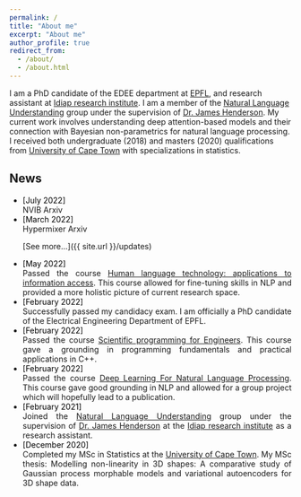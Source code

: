 ```yaml
---
permalink: /
title: "About me"
excerpt: "About me"
author_profile: true
redirect_from: 
  - /about/
  - /about.html
---
```


I am a PhD candidate of the EDEE department at [EPFL](https://www.epfl.ch/en/), and research assistant at [Idiap research institute](https://www.idiap.ch/en). I am a member of the [Natural Language Understanding](https://www.idiap.ch/en/scientific-research/natural-language-understanding) group under the supervision of [Dr. James Henderson](https://www.idiap.ch/~jhenderson/). My current work involves understanding deep attention-based models and their connection with Bayesian non-parametrics for natural language processing. I received both undergraduate (2018) and masters (2020) qualifications from [University of Cape Town](https://www.uct.ac.za/) with specializations in statistics. 

## News

<ul style="text-align: justify; list-style: disc">


<!--<li><span style="color: black">[November 2019]</span><br> Blah blah add papers-->

<li><span style="color: black">[July 2022]</span><br> NVIB Arxiv

<li><span style="color: black">[March 2022]</span><br> Hypermixer Arxiv

[See more...]({{ site.url }}/updates)

<li><span style="color: black">[May 2022]</span><br> Passed the course <a href="https://edu.epfl.ch/coursebook/en/human-language-technology-applications-to-information-access-EE-724?"> Human language technology: applications to information access</a>. This course allowed for fine-tuning skills in NLP and provided a more holistic picture of current research space.

<li><span style="color: black">[February 2022]</span><br> Successfully passed my candidacy exam. I am officially a PhD candidate of the Electrical Engineering Department of EPFL.

<li><span style="color: black">[February 2022]</span><br> Passed the course <a href="https://edu.epfl.ch/coursebook/en/scientific-programming-for-engineers-MATH-611#:~:text=Summary,complexity%2C%20optimization%20and%20program%20designs."> Scientific programming for Engineers</a>. This course gave a grounding in programming fundamentals and practical applications in C++.

<li><span style="color: black">[February 2022]</span><br> Passed the course <a href="https://edu.epfl.ch/coursebook/en/deep-learning-for-natural-language-processing-EE-608"> Deep Learning For Natural Language Processing</a>. This course gave good grounding in NLP and allowed for a group project which will hopefully lead to a publication.

<li><span style="color: black">[February 2021]</span><br> Joined the <a href="https://www.idiap.ch/en/scientific-research/natural-language-understanding"> Natural Language Understanding</a>  group under the supervision of <a href="https://www.idiap.ch/~jhenderson/"> Dr. James Henderson</a> at the <a href="https://www.idiap.ch/en"> Idiap research institute</a> as a research assistant.


<li><span style="color: black">[December 2020]</span><br> Completed my MSc in Statistics at the <a href="https://www.uct.ac.za/"> University of Cape Town</a>. My MSc thesis: Modelling non-linearity in 3D shapes: A comparative study of Gaussian process morphable models and variational autoencoders for 3D shape data.
  
<!--I have been offered a direct PhD admission to the computer science program at Swiss Federal Institute of Technology Lausanne (EPFL).
[May 2018] -->
